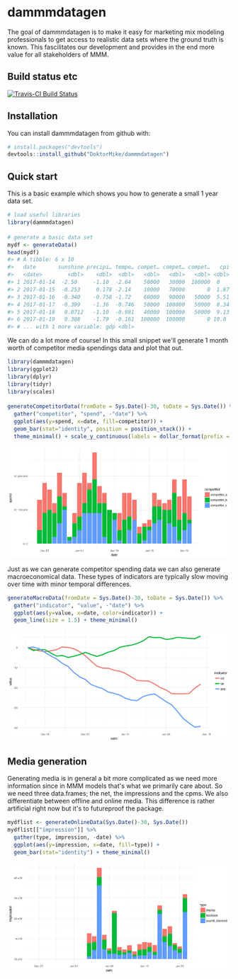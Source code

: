 
<!-- README.md is generated from README.Rmd. Please edit that file -->
dammmdatagen
============

The goal of dammmdatagen is to make it easy for marketing mix modeling professionals to get access to realistic data sets where the ground truth is known. This fascilitates our development and provides in the end more value for all stakeholders of MMM.

Build status etc
----------------

[![Travis-CI Build Status](https://travis-ci.org/DoktorMike/dammmdatagen.svg?branch=master)](https://travis-ci.org/DoktorMike/dammmdatagen)

Installation
------------

You can install dammmdatagen from github with:

``` r
# install.packages("devtools")
devtools::install_github("DoktorMike/dammmdatagen")
```

Quick start
-----------

This is a basic example which shows you how to generate a small 1 year data set.

``` r
# load useful libraries
library(dammmdatagen)

# generate a basic data set
mydf <- generateData()
head(mydf)
#> # A tibble: 6 x 10
#>   date       sunshine precipi… tempe… compet… compet… compet…   cpi    cci
#>   <date>        <dbl>    <dbl>  <dbl>   <dbl>   <dbl>   <dbl> <dbl>  <dbl>
#> 1 2017-01-14  -2.50     -1.10  -2.64    50000   30000  100000  0     0    
#> 2 2017-01-15  -0.253     0.178 -2.14    10000   70000       0  1.87 -0.497
#> 3 2017-01-16  -0.340    -0.758 -1.72    60000   90000   50000  5.51  0.184
#> 4 2017-01-17  -0.399    -1.36  -0.746   50000  100000   50000  8.34  1.31 
#> 5 2017-01-18   0.0712   -1.10  -0.981   40000  100000   50000  9.13  3.81 
#> 6 2017-01-19   0.308    -1.79  -0.161  100000  100000       0 10.0   4.45 
#> # ... with 1 more variable: gdp <dbl>
```

We can do a lot more of course! In this small snippet we'll generate 1 month worth of competitor media spendings data and plot that out.

``` r
library(dammmdatagen)
library(ggplot2)
library(dplyr)
library(tidyr)
library(scales) 

generateCompetitorData(fromDate = Sys.Date()-30, toDate = Sys.Date()) %>% 
  gather("competitor", "spend", -"date") %>% 
  ggplot(aes(y=spend, x=date, fill=competitor)) + 
  geom_bar(stat="identity", position = position_stack()) + 
  theme_minimal() + scale_y_continuous(labels = dollar_format(prefix = "kr. "))
```

![](figs/README-competitorspendplot-1.png)

Just as we can generate competitor spending data we can also generate macroeconomical data. These types of indicators are typically slow moving over time with minor temporal differences.

``` r
generateMacroData(fromDate = Sys.Date()-30, toDate = Sys.Date()) %>% 
  gather("indicator", "value", -"date") %>% 
  ggplot(aes(y=value, x=date, color=indicator)) + 
  geom_line(size = 1.5) + theme_minimal()
```

![](figs/README-macroecondataplot-1.png)

Media generation
----------------

Generating media is in general a bit more complicated as we need more information since in MMM models that's what we primarily care about. So we need three data.frames; the net, the impressions and the cpms. We also differentiate between offline and online media. This difference is rather artificial right now but it's to futureproof the package.

``` r
mydflist <- generateOnlineData(Sys.Date()-30, Sys.Date())
mydflist[["impression"]] %>%
  gather(type, impression, -date) %>%
  ggplot(aes(y=impression, x=date, fill=type)) +
  geom_bar(stat="identity") + theme_minimal()
```

![](figs/README-onlineimpdata-1.png)
